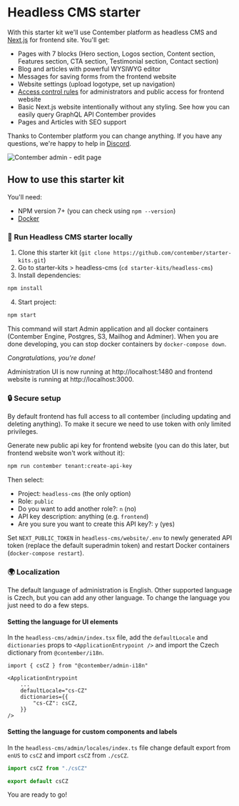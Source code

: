 # Headless CMS starter

With this starter kit we'll use Contember platform as headless CMS and [Next.js](https://nextjs.org/) for frontend site. You'll get:

- Pages with 7 blocks (Hero section, Logos section, Content section, Features section, CTA section, Testimonial section, Contact section)
- Blog and articles with powerful WYSIWYG editor
- Messages for saving forms from the frontend website
- Website settings (upload logotype, set up navigation)
- [Access control rules](https://docs.contember.com/schema/acl) for administrators and public access for frontend website
- Basic Next.js website intentionally without any styling. See how you can easily query GraphQL API Contember provides
- Pages and Articles with SEO support

Thanks to Contember platform you can change anything. If you have any questions, we're happy to help in [Discord](https://discord.com/invite/EkhsuAK2Fg).

![Contember admin - edit page](https://user-images.githubusercontent.com/176694/149993498-f3ce5901-2f6d-4b2d-bc2d-08bd12de6efa.png)

## How to use this starter kit

You'll need:

- NPM version 7+ (you can check using `npm --version`)
- [Docker](https://docs.docker.com/get-docker/)

### 🚀 Run Headless CMS starter locally

1. Clone this starter kit (`git clone https://github.com/contember/starter-kits.git`)
2. Go to starter-kits > headless-cms (`cd starter-kits/headless-cms`)
3. Install dependencies:

```bash
npm install
```

4. Start project:

```bash
npm start
```

This command will start Admin application and all docker containers (Contember Engine, Postgres, S3, Mailhog and Adminer). When you are done developing, you can stop docker containers by `docker-compose down`.

_Congratulations, you're done!_

Administration UI is now running at http://localhost:1480 and frontend website is running at http://localhost:3000.

### 🔒 Secure setup

By default frontend has full access to all contember (including updating and deleting anything). To make it secure we need to use token with only limited privileges.

Generate new public api key for frontend website (you can do this later, but frontend website won't work without it):

```bash
npm run contember tenant:create-api-key
```

Then select:

- Project: `headless-cms` (the only option)
- Role: `public`
- Do you want to add another role?: `n` (no)
- API key description: anything (e.g. `frontend`)
- Are you sure you want to create this API key?: `y` (yes)

Set `NEXT_PUBLIC_TOKEN` in `headless-cms/website/.env` to newly generated API token (replace the default superadmin token) and restart Docker containers (`docker-compose restart`).

### 🌍 Localization

The default language of administration is English. Other supported language is Czech, but you can add any other language. To change the language you just need to do a few steps.

#### Setting the language for UI elements

In the `headless-cms/admin/index.tsx` file, add the `defaultLocale` and `dictionaries` props to `<ApplicationEntrypoint />` and import the Czech dictionary from `@contember/i18n`.

```tsx title="headless-cms/admin/index.tsx"
import { csCZ } from "@contember/admin-i18n"

<ApplicationEntrypoint
	...
	defaultLocale="cs-CZ"
	dictionaries={{
		"cs-CZ": csCZ,
	}}
/>
```

#### Setting the language for custom components and labels

In the `headless-cms/admin/locales/index.ts` file change default export from `enUS` to `csCZ` and import `csCZ` from `./csCZ`.

```ts title="headless-cms/admin/locales/index.ts"
import csCZ from "./csCZ"

export default csCZ
```

You are ready to go!
